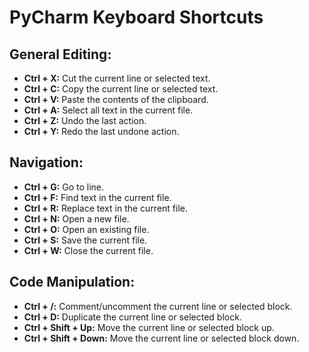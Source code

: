 # PyCharm Keyboard Shortcuts

## General Editing:
- **Ctrl + X:** Cut the current line or selected text.
- **Ctrl + C:** Copy the current line or selected text.
- **Ctrl + V:** Paste the contents of the clipboard.
- **Ctrl + A:** Select all text in the current file.
- **Ctrl + Z:** Undo the last action.
- **Ctrl + Y:** Redo the last undone action.

## Navigation:
- **Ctrl + G:** Go to line.
- **Ctrl + F:** Find text in the current file.
- **Ctrl + R:** Replace text in the current file.
- **Ctrl + N:** Open a new file.
- **Ctrl + O:** Open an existing file.
- **Ctrl + S:** Save the current file.
- **Ctrl + W:** Close the current file.

## Code Manipulation:
- **Ctrl + /:** Comment/uncomment the current line or selected block.
- **Ctrl + D:** Duplicate the current line or selected block.
- **Ctrl + Shift + Up:** Move the current line or selected block up.
- **Ctrl + Shift + Down:** Move the current line or selected block down.